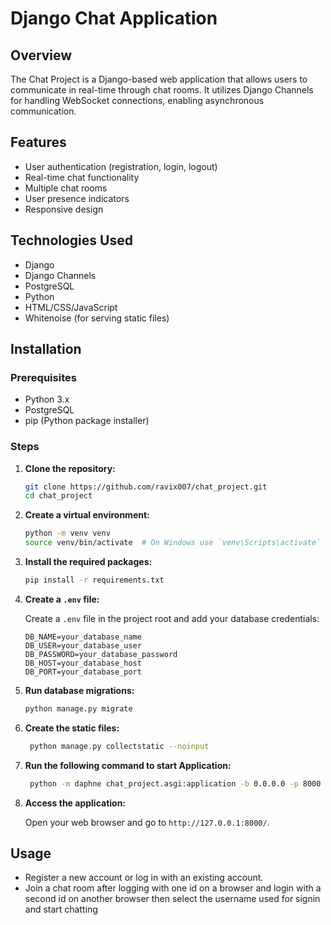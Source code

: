 # Django Chat Application

## Overview

The Chat Project is a Django-based web application that allows users to communicate in real-time through chat rooms. It utilizes Django Channels for handling WebSocket connections, enabling asynchronous communication.

## Features

- User authentication (registration, login, logout)
- Real-time chat functionality
- Multiple chat rooms
- User presence indicators
- Responsive design

## Technologies Used

- Django
- Django Channels
- PostgreSQL
- Python
- HTML/CSS/JavaScript
- Whitenoise (for serving static files)

## Installation

### Prerequisites

- Python 3.x
- PostgreSQL
- pip (Python package installer)

### Steps

1. **Clone the repository:**

   ```bash
   git clone https://github.com/ravix007/chat_project.git
   cd chat_project
   ```

2. **Create a virtual environment:**

   ```bash
   python -m venv venv
   source venv/bin/activate  # On Windows use `venv\Scripts\activate`
   ```

3. **Install the required packages:**

   ```bash
   pip install -r requirements.txt
   ```

4. **Create a `.env` file:**

   Create a `.env` file in the project root and add your database credentials:

   ```plaintext
   DB_NAME=your_database_name
   DB_USER=your_database_user
   DB_PASSWORD=your_database_password
   DB_HOST=your_database_host
   DB_PORT=your_database_port
   ```

5. **Run database migrations:**

   ```bash
   python manage.py migrate
   ```

6. **Create the static files:**

   ```bash
    python manage.py collectstatic --noinput
   ```

7. **Run the following command to start Application:**

   ```bash
    python -m daphne chat_project.asgi:application -b 0.0.0.0 -p 8000
   ```

8. **Access the application:**

   Open your web browser and go to `http://127.0.0.1:8000/`.

## Usage

- Register a new account or log in with an existing account.
- Join a chat room after logging with one id on a browser and login with a second id on another browser then select the username used for signin and start chatting
